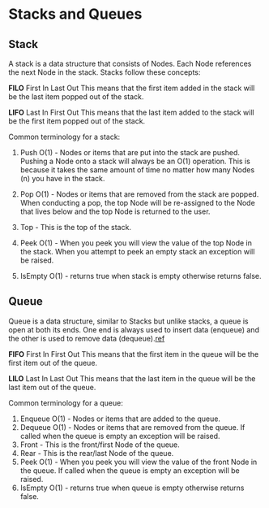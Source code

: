 # Stacks and Queues
## Stack
A stack is a data structure that consists of Nodes. Each Node references the next Node in the stack.
Stacks follow these concepts:

**FILO**
First In Last Out
This means that the first item added in the stack will be the last item popped out of the stack.

**LIFO**
Last In First Out
This means that the last item added to the stack will be the first item popped out of the stack.

Common terminology for a stack:
1. Push O(1) - Nodes or items that are put into the stack are pushed.<br>
Pushing a Node onto a stack will always be an O(1) operation. This is because it takes the same amount of time no matter how many Nodes (n) you have in the stack.

2. Pop O(1) - Nodes or items that are removed from the stack are popped.<br>
When conducting a pop, the top Node will be re-assigned to the Node that lives below and the top Node is returned to the user.
3. Top - This is the top of the stack.
4. Peek O(1) - When you peek you will view the value of the top Node in the stack. When you attempt to peek an empty stack an exception will be raised.
5. IsEmpty O(1) - returns true when stack is empty otherwise returns false.

## Queue
Queue is a data structure, similar to Stacks but unlike stacks, a queue is open at both its ends. One end is always used to insert data (enqueue) and the other is used to remove data (dequeue).[ref](https://www.tutorialspoint.com/data_structures_algorithms/dsa_queue.htm)

**FIFO**
First In First Out
This means that the first item in the queue will be the first item out of the queue.

**LILO**
Last In Last Out
This means that the last item in the queue will be the last item out of the queue.

Common terminology for a queue:
1. Enqueue O(1) - Nodes or items that are added to the queue.
2. Dequeue O(1) - Nodes or items that are removed from the queue. If called when the queue is empty an exception will be raised.
3. Front - This is the front/first Node of the queue.
4. Rear - This is the rear/last Node of the queue.
5. Peek O(1) - When you peek you will view the value of the front Node in the queue. If called when the queue is empty an exception will be raised.
6. IsEmpty O(1) - returns true when queue is empty otherwise returns false.
